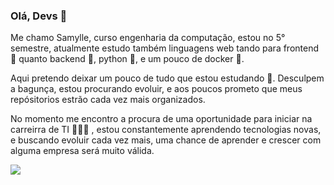 ### Olá, Devs 🦄

Me chamo Samylle, curso engenharia da computação, estou no 5° semestre, atualmente estudo também linguagens web tando para frontend 🦄 quanto backend 🐴, python 🐍, e um pouco de docker 🐳. 

Aqui pretendo deixar um pouco de tudo que estou estudando 🎒. Desculpem a bagunça, estou procurando evoluir, e aos poucos prometo que meus repósitorios estrão cada vez mais organizados. 

No momento me encontro a procura de uma oportunidade para iniciar na carreirra de TI 👩🏻‍💻 , estou constantemente aprendendo
tecnologias novas, e buscando evoluir cada vez mais, uma chance de aprender e crescer com alguma empresa será muito válida.
 
 
<img src="https://4.bp.blogspot.com/-4bfB7R9-HQk/WN0E7_pfj5I/AAAAAAAAa-k/otCFwuYwQKMJbN6JPpEjxfYhnR8aQr43QCLcB/s1600/20%2BGifs%2BStar%2BWars%2B3.gif" margin-left= "auto" margin-right= "auto">
